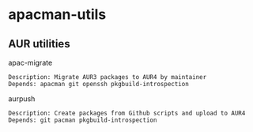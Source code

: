 # apacman-utils

AUR utilities
----------------

apac-migrate

    Description: Migrate AUR3 packages to AUR4 by maintainer
    Depends: apacman git openssh pkgbuild-introspection


aurpush

    Description: Create packages from Github scripts and upload to AUR4
    Depends: git pacman pkgbuild-introspection
